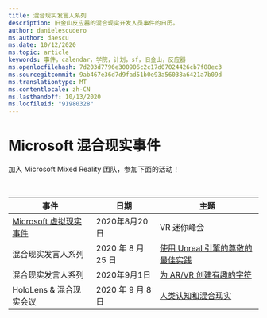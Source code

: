 ```yaml
---
title: 混合现实发言人系列
description: 旧金山反应器的混合现实开发人员事件的日历。
author: danielescudero
ms.author: daescu
ms.date: 10/12/2020
ms.topic: article
keywords: 事件，calendar，学院，计划，sf，旧金山，反应器
ms.openlocfilehash: 7d203d7796e300906c2c17d07024426cb7f88ec3
ms.sourcegitcommit: 9ab467e36d7d9fad51b0e93a56038a6421a7b09d
ms.translationtype: MT
ms.contentlocale: zh-CN
ms.lasthandoff: 10/13/2020
ms.locfileid: "91980328"
---
```

# <a name="microsoft-mixed-reality-events"></a>Microsoft 混合现实事件

加入 Microsoft Mixed Reality 团队，参加下面的活动！

<br>

|事件|日期|主题|
|-------------|-------------|-----|
| [Microsoft 虚拟现实事件](https://www.meetup.com/hololens-mr/events/272364822/)|2020年8月20日|VR 迷你峰会|
| 混合现实发言人系列|2020 年 8 月 25 日|[使用 Unreal 引擎的尊敬的最佳实践](https://channel9.msdn.com/Shows/Docs-Mixed-Reality/Tips-and-Best-Practices-for-using-UE4-in-MR)|
| 混合现实发言人系列|2020年9月1日|[为 AR/VR 创建有趣的字符](https://channel9.msdn.com/Shows/Docs-Mixed-Reality/Creating-Entertaining-Characters-for-Mixed-Reality)|
| HoloLens & 混合现实会议|2020 年 9 月 8 日|[人类认知和混合现实](https://channel9.msdn.com/Shows/Docs-Mixed-Reality/Human-Perception-and-Mixed-Reality)|


